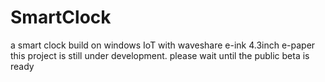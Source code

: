 # SmartClock
a smart clock build on windows IoT with waveshare e-ink 4.3inch e-paper
this project is still under development. please wait until the public beta is ready
